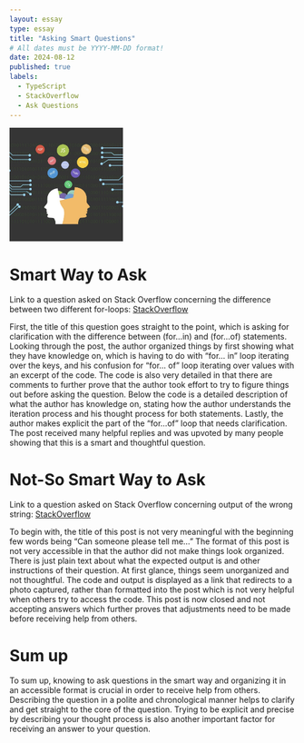 ```yaml
---
layout: essay
type: essay
title: "Asking Smart Questions"
# All dates must be YYYY-MM-DD format!
date: 2024-08-12
published: true
labels:
  - TypeScript
  - StackOverflow
  - Ask Questions
---
```


<img width="200px" class="rounded float-start pe-4" src="../img/45C7305A-B65C-492B-A7B5-1D497E6ED2B8_1_201_a.jpeg">


# **Smart Way to Ask**
Link to a question asked on Stack Overflow concerning the difference between two different for-loops: [StackOverflow](https://stackoverflow.com/questions/29285897/difference-between-for-in-and-for-of-statements)

First, the title of this question goes straight to the point, which is asking for clarification with the difference between (for…in) and (for…of) statements. Looking through the post, the author organized things by first showing what they have knowledge on, which is having to do with “for... in” loop iterating over the keys, and his confusion for “for... of” loop iterating over values with an excerpt of the code. The code is also very detailed in that there are comments to further prove that the author took effort to try to figure things out before asking the question. Below the code is a detailed description of what the author has knowledge on, stating how the author understands the iteration process and his thought process for both statements. Lastly, the author makes explicit the part of the “for…of” loop that needs clarification. The post received many helpful replies and was upvoted by many people showing that this is a smart and thoughtful question.


# **Not-So Smart Way to Ask**
Link to a question asked on Stack Overflow concerning output of the wrong string: [StackOverflow](https://stackoverflow.com/questions/78966674/can-someone-please-tell-me-what-i-am-doing-wrong-for-the-output-of-the-strings)

To begin with, the title of this post is not very meaningful with the beginning few words being “Can someone please tell me…” The format of this post is not very accessible in that the author did not make things look organized. There is just plain text about what the expected output is and other instructions of their question. At first glance, things seem unorganized and not thoughtful. The code and output is displayed as a link that redirects to a photo captured, rather than formatted into the post which is not very helpful when others try to access the code. This post is now closed and not accepting answers which further proves that adjustments need to be made before receiving help from others.


# **Sum up**
To sum up, knowing to ask questions in the smart way and organizing it in an accessible format is crucial in order to receive help from others. Describing the question in a polite and chronological manner helps to clarify and get straight to the core of the question. Trying to be explicit and precise by describing your thought process is also another important factor for receiving an answer to your question.
